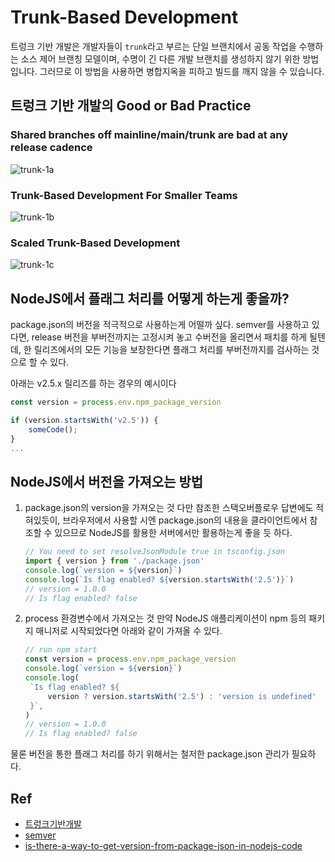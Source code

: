 # Trunk-Based Development

트렁크 기반 개발은 개발자들이 `trunk`라고 부르는 단일 브랜치에서 공동 작업을 수행하는 소스 제어 브랜칭 모델이며, 수명이 긴 다른 개발 브랜치를 생성하지 않기 위한 방법입니다. 그러므로 이 방법을 사용하면 병합지옥을 피하고 빌드를 깨지 않을 수 있습니다.

## 트렁크 기반 개발의 Good or Bad Practice

### Shared branches off mainline/main/trunk are bad at any release cadence

![trunk-1a](https://trunkbaseddevelopment.com/trunk1a.png)

### Trunk-Based Development For Smaller Teams

![trunk-1b](https://trunkbaseddevelopment.com/trunk1b.png)

### Scaled Trunk-Based Development

![trunk-1c](https://trunkbaseddevelopment.com/trunk1c.png)

## NodeJS에서 플래그 처리를 어떻게 하는게 좋을까?

package.json의 버전을 적극적으로 사용하는게 어떨까 싶다. semver를 사용하고 있다면, release 버전을 부버전까지는 고정시켜 놓고 수버전을 올리면서 패치를 하게 될텐데, 한 릴리즈에서의 모든 기능을 보장한다면 플래그 처리를 부버전까지를 검사하는 것으로 할 수 있다.

아래는 v2.5.x 릴리즈를 하는 경우의 예시이다

```ts
const version = process.env.npm_package_version

if (version.startsWith('v2.5')) {
    someCode();
}
...

```

## NodeJS에서 버전을 가져오는 방법

1. package.json의 version을 가져오는 것
   다만 참조한 스택오버플로우 답변에도 적혀있듯이, 브라우저에서 사용할 시엔 package.json의 내용을 클라이언트에서 참조할 수 있으므로 NodeJS를 활용한 서버에서만 활용하는게 좋을 듯 하다.

   ```ts
   // You need to set resolveJsonModule true in tsconfig.json
   import { version } from './package.json'
   console.log(`version = ${version}`)
   console.log(`Is flag enabled? ${version.startsWith('2.5')}`)
   // version = 1.0.0
   // Is flag enabled? false
   ```

2. process 환경변수에서 가져오는 것
   만약 NodeJS 애플리케이션이 npm 등의 패키지 매니저로 시작되었다면 아래와 같이 가져올 수 있다.

   ```ts
   // run npm start
   const version = process.env.npm_package_version
   console.log(`version = ${version}`)
   console.log(
   	`Is flag enabled? ${
   		version ? version.startsWith('2.5') : 'version is undefined'
   	}`,
   )
   // version = 1.0.0
   // Is flag enabled? false
   ```

물론 버전을 통한 플래그 처리를 하기 위해서는 철저한 package.json 관리가 필요하다.

## Ref

- [트렁크기반개발](https://trunkbaseddevelopment.com/)
- [semver](https://semver.org/lang/ko/)
- [is-there-a-way-to-get-version-from-package-json-in-nodejs-code](https://stackoverflow.com/questions/9153571/is-there-a-way-to-get-version-from-package-json-in-nodejs-code)
